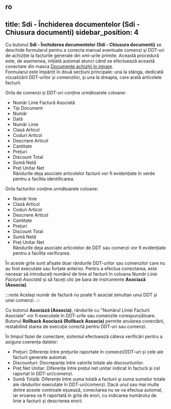 ro
---
title: Sdi - Închiderea documentelor (Sdi - Chiusura documenti)
sidebar_position: 4
---

Cu butonul **Sdi - Închiderea documentelor (Sdi - Chiusura documenti)** se deschide formularul pentru a conecta manual eventuale comenzi și DDT-uri de achiziție la facturile generate din xml-urile primite. Această procedură este, de asemenea, inițiată automat atunci când se efectuează această conectare din masca [Documente achiziții în intrare](/docs/finance-area/sdi-documents/incoming-purchase-documents).          
Formularul este împărțit în două secțiuni principale: una la stânga, dedicată vizualizării DDT-urilor și comenzilor, și una la dreapta, care arată articolele facturii. 

Grila de comenzi și DDT-uri conține următoarele coloane:        
- Număr Linie Factură Asociată
- Tip Document
- Număr
- Dată
- Număr Linie
- Clasă Articol
- Coduri Articol
- Descriere Articol
- Cantitate
- Prețuri
- Discount Total
- Sumă Netă
- Preț Unitar Net        
Rândurile deja asociate articolelor facturii vor fi evidențiate în verde pentru a facilita identificarea.

Grila facturilor conține următoarele coloane:        
- Număr linie
- Clasă Articol
- Coduri Articol
- Descriere Articol
- Cantitate
- Prețuri
- Discount Total
- Sumă Netă
- Preț Unitar Net      
Rândurile deja asociate articolelor de DDT sau comenzi vor fi evidențiate pentru a facilita verificarea.

În aceste grile sunt afișate doar rândurile DDT-urilor sau comenzilor care nu au fost executate sau forțate anterior. 
Pentru a efectua conectarea, este necesar să introduceți numărul de linie al facturii în coloana *Număr Linie Factură Asociată* și să faceți clic pe bara de instrumente **Asociază (Associa)**. 

:::note
Același număr de factură nu poate fi asociat simultan unui DDT și unei comenzi. 
:::

Cu butonul **Asociază (Associa)**, rândurile cu "Numărul Liniei Facturii Asociate" vor fi executate în DDT-urile sau comenzile corespunzătoare.        
Butonul **Rollback Asociază (Rollback Associa)** permite anularea conectării, restabilind starea de execuție corectă pentru DDT-uri sau comenzi.

În timpul fazei de conectare, sistemul efectuează câteva verificări pentru a asigura coerența datelor:       
- Prețuri: Diferențe între prețurile raportate în comenzi/DDT-uri și cele ale facturii generate automat.
- Discounturi: Discrepanțe între valorile totale ale discounturilor.
- Preț Net Unitar: Diferențe între prețul net unitar indicat în factură și cel raportat în DDT-uri/comenzi.
- Sumă Totală: Diferențe între suma totală a facturii și suma sumelor totale ale rândurilor executate în DDT-uri/comenzi.
Dacă unul sau mai multe dintre aceste controale eșuează, conectarea nu se va efectua automat, iar eroarea va fi raportată în grila de erori, cu indicarea numărului de linie a facturii și descrierea erorii.